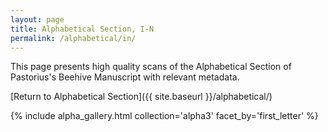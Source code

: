 ```yaml
---
layout: page
title: Alphabetical Section, I-N
permalink: /alphabetical/in/
---
```


This page presents high quality scans of the Alphabetical Section of Pastorius's Beehive Manuscript with relevant metadata.

[Return to Alphabetical Section]({{ site.baseurl }}/alphabetical/)

{% include alpha_gallery.html collection='alpha3' facet_by='first_letter' %}
